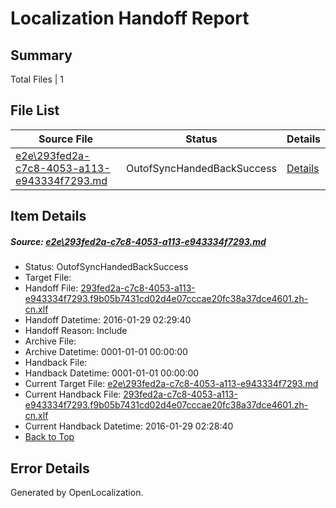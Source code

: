 # <a name='report-top'></a> Localization Handoff Report

## Summary
 Total Files | 1

## File List
 Source File | Status | Details 
 ----------- | ------ | ------- 
 [e2e\293fed2a-c7c8-4053-a113-e943334f7293.md](https://github.com/OpenLocalizationTest/oltest/blob/3a80c92222bcbef85d51e03270b809b3103b1025/e2e/293fed2a-c7c8-4053-a113-e943334f7293.md) | OutofSyncHandedBackSuccess | [Details](#249077029367d8c3df62ccd0dd7da911670ffaaf1)

## Item Details
##### <a name='249077029367d8c3df62ccd0dd7da911670ffaaf1'></a> Source: [e2e\293fed2a-c7c8-4053-a113-e943334f7293.md](https://github.com/OpenLocalizationTest/oltest/blob/3a80c92222bcbef85d51e03270b809b3103b1025/e2e/293fed2a-c7c8-4053-a113-e943334f7293.md)
* Status: OutofSyncHandedBackSuccess
* Target File: 
* Handoff File: [293fed2a-c7c8-4053-a113-e943334f7293.f9b05b7431cd02d4e07cccae20fc38a37dce4601.zh-cn.xlf](https://github.com/OpenLocalizationTestOrg/olhandoff/blob/0cc3c19b543e613846de274d226b577d6db6693b/ol-handoff/OpenLocalizationTestOrg/oltest.zh-cn/tianzh/293fed2a-c7c8-4053-a113-e943334f7293.f9b05b7431cd02d4e07cccae20fc38a37dce4601.zh-cn.xlf)
* Handoff Datetime: 2016-01-29 02:29:40
* Handoff Reason: Include
* Archive File: 
* Archive Datetime: 0001-01-01 00:00:00
* Handback File: 
* Handback Datetime: 0001-01-01 00:00:00
* Current Target File: [e2e\293fed2a-c7c8-4053-a113-e943334f7293.md](https://github.com/OpenLocalizationTestOrg/oltest.zh-cn/blob/9fb4aebe37578323d9b6fce651b86e1992be7e71/e2e/293fed2a-c7c8-4053-a113-e943334f7293.md)
* Current Handback File: [293fed2a-c7c8-4053-a113-e943334f7293.f9b05b7431cd02d4e07cccae20fc38a37dce4601.zh-cn.xlf](https://github.com/OpenLocalizationTestOrg/olhandback/blob/9acaa062b136da0b47a2cb2c3d10fd547eb237c1/ol-handback/OpenLocalizationTestOrg/oltest.zh-cn/tianzh/293fed2a-c7c8-4053-a113-e943334f7293.f9b05b7431cd02d4e07cccae20fc38a37dce4601.zh-cn.xlf)
* Current Handback Datetime: 2016-01-29 02:28:40
* [Back to Top](#report-top)


## Error Details

Generated by OpenLocalization.
